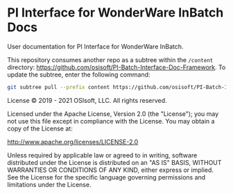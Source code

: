 # PI Interface for WonderWare InBatch Docs

User documentation for PI Interface for WonderWare InBatch.

This repository consumes another repo as a subtree within the `/content` directory: https://github.com/osisoft/PI-Batch-Interface-Doc-Framework. To update the subtree, enter the following command:

```bash
git subtree pull --prefix content https://github.com/osisoft/PI-Batch-Interface-Doc-Framework main --squash
```

License &copy; 2019 - 2021 OSIsoft, LLC. All rights reserved.

Licensed under the Apache License, Version 2.0 (the "License"); you may not use this file except in compliance with the License. You may obtain a copy of the License at:

http://www.apache.org/licenses/LICENSE-2.0

Unless required by applicable law or agreed to in writing, software distributed under the License is distributed on an "AS IS" BASIS, WITHOUT WARRANTIES OR CONDITIONS OF ANY KIND, either express or implied. See the License for the specific language governing permissions and limitations under the License.